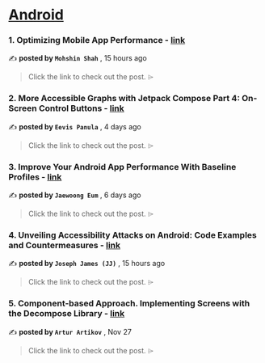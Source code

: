 
<h1><a href=https://medium.com/tag/android/recommended target="_blank" rel="noopener noreferrer">Android</a></h1>
<h3>1. Optimizing Mobile App Performance - <a href=https://medium.com/ne-digital/optimizing-mobile-app-performance-1bed56fa8505?source=tag_recommended_feed---------0-84----------android----------6f977746_433e_4dc8_86a8_17f7115323cd------- target="_blank" rel="noopener noreferrer">link</a></h3>

✍️ **posted by `Mohshin Shah`** <date> , 15 hours ago</date>

<blockquote>Click the link to check out the post. ⌲</blockquote>

<h3>2. More Accessible Graphs with Jetpack Compose Part 4: On-Screen Control Buttons - <a href=https://medium.com/proandroiddev/more-accessible-graphs-with-jetpack-compose-part-4-on-screen-control-buttons-6187e6991ddc?source=tag_recommended_feed---------1-107----------android----------6f977746_433e_4dc8_86a8_17f7115323cd------- target="_blank" rel="noopener noreferrer">link</a></h3>

✍️ **posted by `Eevis Panula`** <date> , 4 days ago</date>

<blockquote>Click the link to check out the post. ⌲</blockquote>

<h3>3. Improve Your Android App Performance With Baseline Profiles - <a href=https://medium.com/proandroiddev/improve-your-android-app-performance-with-baseline-profiles-297f388082e6?source=tag_recommended_feed---------2-85----------android----------6f977746_433e_4dc8_86a8_17f7115323cd------- target="_blank" rel="noopener noreferrer">link</a></h3>

✍️ **posted by `Jaewoong Eum`** <date> , 6 days ago</date>

<blockquote>Click the link to check out the post. ⌲</blockquote>

<h3>4. Unveiling Accessibility Attacks on Android: Code Examples and Countermeasures - <a href=https://medium.com/@iamjosephmj/unveiling-accessibility-attacks-on-android-code-examples-and-countermeasures-de16bd25c76c?source=tag_recommended_feed---------3-84----------android----------6f977746_433e_4dc8_86a8_17f7115323cd------- target="_blank" rel="noopener noreferrer">link</a></h3>

✍️ **posted by `Joseph James (JJ)`** <date> , 15 hours ago</date>

<blockquote>Click the link to check out the post. ⌲</blockquote>

<h3>5. Component-based Approach. Implementing Screens with the Decompose Library - <a href=https://medium.com/itnext/component-based-approach-implementing-screens-with-the-decompose-library-19c41d8ed087?source=tag_recommended_feed---------4-107----------android----------6f977746_433e_4dc8_86a8_17f7115323cd------- target="_blank" rel="noopener noreferrer">link</a></h3>

✍️ **posted by `Artur Artikov`** <date> , Nov 27</date>

<blockquote>Click the link to check out the post. ⌲</blockquote>

